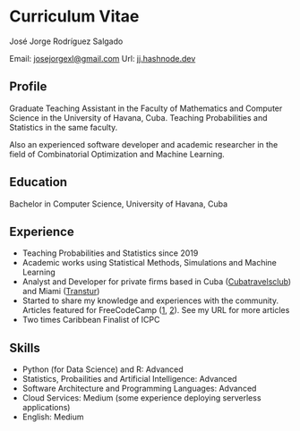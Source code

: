 # Curriculum Vitae

José Jorge Rodríguez Salgado

Email: [josejorgexl@gmail.com](mailto:josejorgexl@gmail.com)
Url: [jj.hashnode.dev](https://jj.hashnode.dev)

## Profile

Graduate Teaching Assistant in the Faculty of Mathematics and Computer Science in the University of Havana, Cuba. Teaching Probabilities and Statistics in the same faculty.

Also an experienced software developer and academic researcher in the field of Combinatorial Optimization and Machine Learning.

## Education

Bachelor in Computer Science, University of Havana, Cuba

## Experience

* Teaching Probabilities and Statistics since 2019
* Academic works using Statistical Methods, Simulations and Machine Learning
* Analyst and Developer for private firms based in Cuba ([Cubatravelsclub](https://cubatravelsclub.com/en)) and Miami ([Transtur](https://www.transtur.com/))
* Started to share my knowledge and experiences with the community. Articles featured for FreeCodeCamp ([1](https://www.freecodecamp.org/news/how-naive-bayes-classifiers-work/),
[2](https://www.freecodecamp.org/news/build-an-e2e-test-framework-with-design-patterns/)). See my URL for more articles
* Two times Caribbean Finalist of ICPC

## Skills

* Python (for Data Science) and R: Advanced
* Statistics, Probailities and Artificial Intelligence: Advanced
* Software Architecture and Programming Languages: Advanced
* Cloud Services: Medium (some experience deploying serverless applications)
* English: Medium

